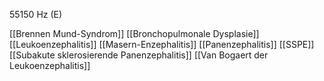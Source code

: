 55150 Hz (E)

[[Brennen Mund-Syndrom]]
[[Bronchopulmonale Dysplasie]]
[[Leukoenzephalitis]]
[[Masern-Enzephalitis]]
[[Panenzephalitis]]
[[SSPE]]
[[Subakute sklerosierende Panenzephalitis]]
[[Van Bogaert der Leukoenzephalitis]]